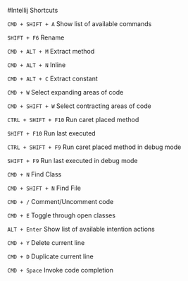 #Intellij Shortcuts

```CMD + SHIFT + A``` Show list of available commands

```SHIFT + F6``` Rename

```CMD + ALT + M``` Extract method

```CMD + ALT + N``` Inline

```CMD + ALT + C``` Extract constant

```CMD + W``` Select expanding areas of code

```CMD + SHIFT + W``` Select contracting areas of code

```CTRL + SHIFT + F10``` Run caret placed method

```SHIFT + F10``` Run last executed

```CTRL + SHIFT + F9``` Run caret placed method in debug mode

```SHIFT + F9``` Run last executed in debug mode

```CMD + N``` Find Class

```CMD + SHIFT + N``` Find File

```CMD + /``` Comment/Uncomment code

```CMD + E``` Toggle through open classes

```ALT + Enter``` Show list of available intention actions

```CMD + Y``` Delete current line

```CMD + D``` Duplicate current line

```CMD + Space``` Invoke code completion
